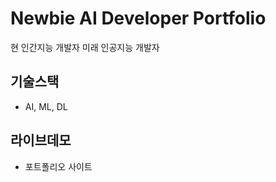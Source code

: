 # Newbie AI Developer Portfolio

현 인간지능 개발자
미래 인공지능 개발자

## 기술스택
- AI, ML, DL

## 라이브데모
- 포트폴리오 사이트
